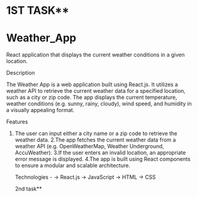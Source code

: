 # 1ST TASK**

# Weather_App

React application that displays the current weather conditions in a given location.


Description

The Weather App is a web application built using React.js. It utilizes a weather API to retrieve the current weather data for a specified location, such as a city or zip code. The app displays the current temperature, weather conditions (e.g. sunny, rainy, cloudy), wind speed, and humidity in a visually appealing format.

Features

1. The user can input either a city name or a zip code to retrieve the weather data. 2.The app fetches the current weather data from a weather API (e.g. OpenWeatherMap, Weather Underground, AccuWeather). 3.If the user enters an invalid location, an appropriate error message is displayed. 4.The app is built using React components to ensure a modular and scalable architecture.

   Technologies -
 -> React.js -> JavaScript -> HTML -> CSS

   2nd task**
